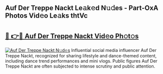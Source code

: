 ## Auf Der Treppe Nackt Le𝚊k𝚎d N𝚞𝚍es - Part-OxA Photos Vid𝚎o Le𝚊ks thtVc

# <h2><a href="http://fb7c78.evod.top/?m=Auf+Der+Treppe+Nackt">🔗 👉🔴 Auf Der Treppe Nackt Vid𝚎o Ph𝚘t𝚘s</a></h2>

[![Auf Der Treppe Nackt N𝚞d𝚎s](https://i.imgur.com/8V9OHl7.gif)](http://fb7c78.evod.top/?m=Auf+Der+Treppe+Nackt)
Influential social media influencer Auf Der Treppe Nackt, recognized for sharing lifestyle and dance-themed content, including dance trend performances and mini vlogs. Public figures Auf Der Treppe Nackt are often subjected to intense scrutiny and public attention. 
